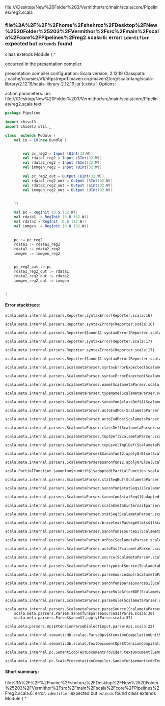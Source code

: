 file://<HOME>/Desktop/New%20Folder%203/Vermithor/src/main/scala/core/Pipelines/reg2.scala
### file%3A%2F%2F%2Fhome%2Fshehroz%2FDesktop%2FNew%2520Folder%25203%2FVermithor%2Fsrc%2Fmain%2Fscala%2Fcore%2FPipelines%2Freg2.scala:6: error: `identifier` expected but `extends` found
class  extends Module {
       ^

occurred in the presentation compiler.

presentation compiler configuration:
Scala version: 2.12.19
Classpath:
<HOME>/.cache/coursier/v1/https/repo1.maven.org/maven2/org/scala-lang/scala-library/2.12.19/scala-library-2.12.19.jar [exists ]
Options:



action parameters:
uri: file://<HOME>/Desktop/New%20Folder%203/Vermithor/src/main/scala/core/Pipelines/reg2.scala
text:
```scala
package Pipeline

import chisel3._
import chisel3.util._

class  extends Module {
    val io = IO(new Bundle {

       
        val pc_reg2 = Input (UInt(32.W))
        val rdata1_reg2 = Input (SInt(32.W))
        val rdata2_reg2 = Input (SInt(32.W))
        val immgen_reg2 = Input (UInt(32.W))

        val pc_reg2_out = Output (UInt(32.W))
        val rdata1_reg2_out = Output (SInt(32.W))
        val rdata2_reg2_out = Output (SInt(32.W))
        val immgen_reg2_out = Output (UInt(32.W))
 

    })

    val pc = RegInit (0.S (32.W))
    val rdata1  = RegInit (0.U (32.W))
    val rdata2 = RegInit (0.S (32.W))
    val immgen  = RegInit (0.U (32.W))
    
    
    pc := pc_reg2
    rdata1 := rdata1_reg2
    rdata2 := rdata2_reg2
    immgen := immgen_reg2


    pc_reg2_out := pc
    rdata1_reg2_out := rdata1
    rdata2_reg2_out := rdata2
    immgen_reg2_out := immgen


}


```



#### Error stacktrace:

```
scala.meta.internal.parsers.Reporter.syntaxError(Reporter.scala:16)
	scala.meta.internal.parsers.Reporter.syntaxError$(Reporter.scala:16)
	scala.meta.internal.parsers.Reporter$$anon$1.syntaxError(Reporter.scala:22)
	scala.meta.internal.parsers.Reporter.syntaxError(Reporter.scala:17)
	scala.meta.internal.parsers.Reporter.syntaxError$(Reporter.scala:17)
	scala.meta.internal.parsers.Reporter$$anon$1.syntaxError(Reporter.scala:22)
	scala.meta.internal.parsers.ScalametaParser.syntaxErrorExpected(ScalametaParser.scala:394)
	scala.meta.internal.parsers.ScalametaParser.syntaxErrorExpected(ScalametaParser.scala:392)
	scala.meta.internal.parsers.ScalametaParser.name(ScalametaParser.scala:1138)
	scala.meta.internal.parsers.ScalametaParser.typeName(ScalametaParser.scala:1142)
	scala.meta.internal.parsers.ScalametaParser.$anonfun$classDef$1(ScalametaParser.scala:3638)
	scala.meta.internal.parsers.ScalametaParser.autoEndPos(ScalametaParser.scala:372)
	scala.meta.internal.parsers.ScalametaParser.autoEndPos(ScalametaParser.scala:377)
	scala.meta.internal.parsers.ScalametaParser.classDef(ScalametaParser.scala:3635)
	scala.meta.internal.parsers.ScalametaParser.tmplDef(ScalametaParser.scala:3599)
	scala.meta.internal.parsers.ScalametaParser.topLevelTmplDef(ScalametaParser.scala:3589)
	scala.meta.internal.parsers.ScalametaParser$$anonfun$2.applyOrElse(ScalametaParser.scala:4121)
	scala.meta.internal.parsers.ScalametaParser$$anonfun$2.applyOrElse(ScalametaParser.scala:4115)
	scala.PartialFunction.$anonfun$runWith$1$adapted(PartialFunction.scala:145)
	scala.meta.internal.parsers.ScalametaParser.statSeqBuf(ScalametaParser.scala:4107)
	scala.meta.internal.parsers.ScalametaParser.$anonfun$statSeq$1(ScalametaParser.scala:4096)
	scala.meta.internal.parsers.ScalametaParser.$anonfun$statSeq$1$adapted(ScalametaParser.scala:4096)
	scala.meta.internal.parsers.ScalametaParser.scala$meta$internal$parsers$ScalametaParser$$listBy(ScalametaParser.scala:562)
	scala.meta.internal.parsers.ScalametaParser.statSeq(ScalametaParser.scala:4096)
	scala.meta.internal.parsers.ScalametaParser.bracelessPackageStats$1(ScalametaParser.scala:4285)
	scala.meta.internal.parsers.ScalametaParser.$anonfun$source$1(ScalametaParser.scala:4288)
	scala.meta.internal.parsers.ScalametaParser.atPos(ScalametaParser.scala:325)
	scala.meta.internal.parsers.ScalametaParser.autoPos(ScalametaParser.scala:369)
	scala.meta.internal.parsers.ScalametaParser.source(ScalametaParser.scala:4264)
	scala.meta.internal.parsers.ScalametaParser.entrypointSource(ScalametaParser.scala:4291)
	scala.meta.internal.parsers.ScalametaParser.parseSourceImpl(ScalametaParser.scala:119)
	scala.meta.internal.parsers.ScalametaParser.$anonfun$parseSource$1(ScalametaParser.scala:116)
	scala.meta.internal.parsers.ScalametaParser.parseRuleAfterBOF(ScalametaParser.scala:58)
	scala.meta.internal.parsers.ScalametaParser.parseRule(ScalametaParser.scala:53)
	scala.meta.internal.parsers.ScalametaParser.parseSource(ScalametaParser.scala:116)
	scala.meta.parsers.Parse$.$anonfun$parseSource$1(Parse.scala:30)
	scala.meta.parsers.Parse$$anon$1.apply(Parse.scala:37)
	scala.meta.parsers.Api$XtensionParseDialectInput.parse(Api.scala:22)
	scala.meta.internal.semanticdb.scalac.ParseOps$XtensionCompilationUnitSource.toSource(ParseOps.scala:15)
	scala.meta.internal.semanticdb.scalac.TextDocumentOps$XtensionCompilationUnitDocument.toTextDocument(TextDocumentOps.scala:161)
	scala.meta.internal.pc.SemanticdbTextDocumentProvider.textDocument(SemanticdbTextDocumentProvider.scala:54)
	scala.meta.internal.pc.ScalaPresentationCompiler.$anonfun$semanticdbTextDocument$1(ScalaPresentationCompiler.scala:469)
```
#### Short summary: 

file%3A%2F%2F%2Fhome%2Fshehroz%2FDesktop%2FNew%2520Folder%25203%2FVermithor%2Fsrc%2Fmain%2Fscala%2Fcore%2FPipelines%2Freg2.scala:6: error: `identifier` expected but `extends` found
class  extends Module {
       ^